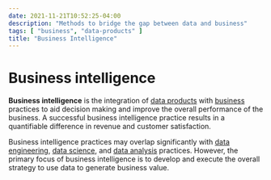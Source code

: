 ```yaml
---
date: 2021-11-21T10:52:25-04:00
description: "Methods to bridge the gap between data and business"
tags: [ "business", "data-products" ]
title: "Business Intelligence"
---
```


# Business intelligence

**Business intelligence** is the integration of [data products](data-products.md) with [business](business.md) practices to aid decision making and improve the overall performance of the business. A successful business intelligence practice results in a quantifiable difference in revenue and customer satisfaction.

Business intelligence practices may overlap significantly with [data engineering](data-engineering.md), [data science](data-science.md), and [data analysis](data-analysis.md) practices. However, the primary focus of business intelligence is to develop and execute the overall strategy to use data to generate business value.
